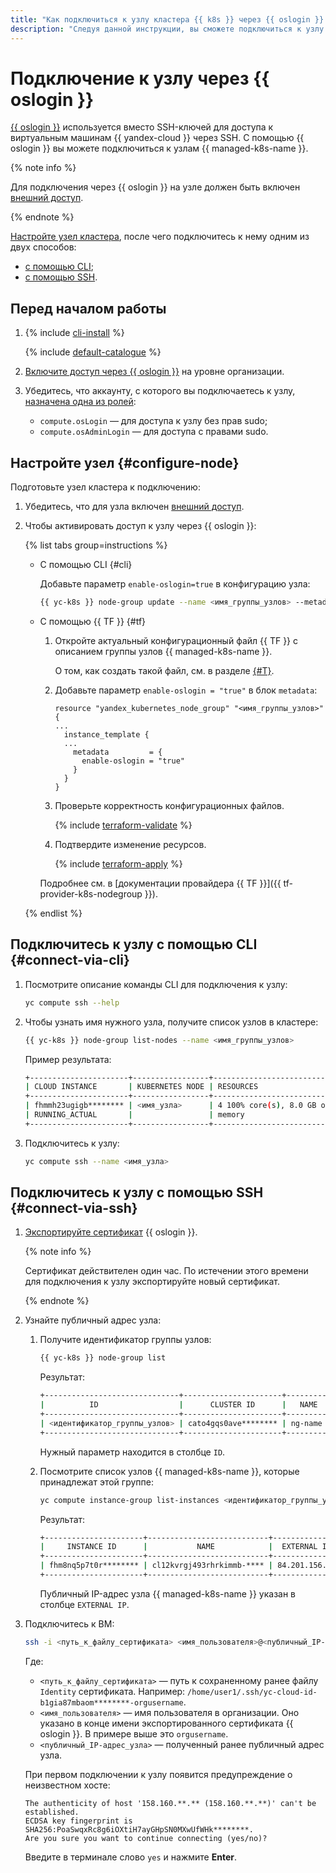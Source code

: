 ```yaml
---
title: "Как подключиться к узлу кластера {{ k8s }} через {{ oslogin }} в {{ managed-k8s-full-name }}"
description: "Следуя данной инструкции, вы сможете подключиться к узлу через {{ oslogin }}."
---
```


# Подключение к узлу через {{ oslogin }}

[{{ oslogin }}](../../organization/concepts/os-login.md) используется вместо SSH-ключей для доступа к виртуальным машинам {{ yandex-cloud }} через SSH. С помощью {{ oslogin }} вы можете подключиться к узлам {{ managed-k8s-name }}.

{% note info %}

Для подключения через {{ oslogin }} на узле должен быть включен [внешний доступ](./node-group/node-group-update.md#node-internet-access).

{% endnote %}

[Настройте узел кластера](#configure-node), после чего подключитесь к нему одним из двух способов:

* [с помощью CLI](#connect-via-cli);
* [с помощью SSH](#connect-via-ssh).

## Перед началом работы

1. {% include [cli-install](../../_includes/cli-install.md) %}

   {% include [default-catalogue](../../_includes/default-catalogue.md) %}

1. [Включите доступ через {{ oslogin }}](../../organization/operations/os-login-access.md) на уровне организации.

1. Убедитесь, что аккаунту, с которого вы подключаетесь к узлу, [назначена одна из ролей](../../iam/operations/roles/grant.md):

    * `compute.osLogin` — для доступа к узлу без прав sudo;
    * `compute.osAdminLogin` — для доступа с правами sudo.

## Настройте узел {#configure-node}

Подготовьте узел кластера к подключению:

1. Убедитесь, что для узла включен [внешний доступ](./node-group/node-group-update.md#node-internet-access).

1. Чтобы активировать доступ к узлу через {{ oslogin }}:

   {% list tabs group=instructions %}

   - С помощью CLI {#cli}

      Добавьте параметр `enable-oslogin=true` в конфигурацию узла:

      ```bash
      {{ yc-k8s }} node-group update --name <имя_группы_узлов> --metadata enable-oslogin=true
      ```

   - С помощью {{ TF }} {#tf}

      1. Откройте актуальный конфигурационный файл {{ TF }} с описанием группы узлов {{ managed-k8s-name }}.

         О том, как создать такой файл, см. в разделе [{#T}](./node-group/node-group-create.md).

      1. Добавьте параметр `enable-oslogin = "true"` в блок `metadata`:

         ```hcl
         resource "yandex_kubernetes_node_group" "<имя_группы_узлов>" {
         ...
           instance_template {
           ...
             metadata         = {
               enable-oslogin = "true"
             }
           }
         }
         ```
      1. Проверьте корректность конфигурационных файлов.

         {% include [terraform-validate](../../_includes/mdb/terraform/validate.md) %}

      1. Подтвердите изменение ресурсов.

         {% include [terraform-apply](../../_includes/mdb/terraform/apply.md) %}

       Подробнее см. в [документации провайдера {{ TF }}]({{ tf-provider-k8s-nodegroup }}).

   {% endlist %}

## Подключитесь к узлу с помощью CLI {#connect-via-cli}

1. Посмотрите описание команды CLI для подключения к узлу:

    ```bash
    yc compute ssh --help
    ```

1. Чтобы узнать имя нужного узла, получите список узлов в кластере:

    ```bash
    {{ yc-k8s }} node-group list-nodes --name <имя_группы_узлов>
    ```

    Пример результата:

    ```bash
    +----------------------+-----------------+---------------------------+-------------+--------+
    | CLOUD INSTANCE       | KUBERNETES NODE | RESOURCES                 | DISK        | STATUS |
    +----------------------+-----------------+---------------------------+-------------+--------+
    | fhmmh23ugigb******** | <имя_узла>      | 4 100% core(s), 8.0 GB of | 64.0 GB ssd | READY  |
    | RUNNING_ACTUAL       |                 | memory                    |             |        |
    +----------------------+-----------------+---------------------------+-------------+--------+
    ```

1. Подключитесь к узлу:

    ```bash
    yc compute ssh --name <имя_узла>
    ```

## Подключитесь к узлу с помощью SSH {#connect-via-ssh}

1. [Экспортируйте сертификат](../../compute/operations/vm-connect/os-login-export-certificate.md) {{ oslogin }}.

   {% note info %}

   Сертификат действителен один час. По истечении этого времени для подключения к узлу экспортируйте новый сертификат.

   {% endnote %}

1. Узнайте публичный адрес узла:

   1. Получите идентификатор группы узлов:

      ```bash
      {{ yc-k8s }} node-group list
      ```

      Результат:

      ```bash
      +------------------------------+----------------------+-----------+----------------------+---------------------+---------+------+
      |          ID                  |      CLUSTER ID      |   NAME    |  INSTANCE GROUP ID   |     CREATED AT      | STATUS  | SIZE |
      +------------------------------+----------------------+-----------+----------------------+---------------------+---------+------+
      | <идентификатор_группы_узлов> | cato4gqs0ave******** | ng-name   | cl17a1c3mbau******** | 2024-02-08 04:25:06 | RUNNING |    1 |
      +------------------------------+----------------------+-----------+----------------------+---------------------+---------+------+
      ```

      Нужный параметр находится в столбце `ID`.

   1. Посмотрите список узлов {{ managed-k8s-name }}, которые принадлежат этой группе:

      ```bash
      yc compute instance-group list-instances <идентификатор_группы_узлов>
      ```

      Результат:

      ```bash
      +----------------------+---------------------------+----------------+-------------+----------------------+----------------+
      |     INSTANCE ID      |           NAME            |  EXTERNAL IP   | INTERNAL IP |        STATUS        | STATUS MESSAGE |
      +----------------------+---------------------------+----------------+-------------+----------------------+----------------+
      | fhm8nq5p7t0r******** | cl12kvrgj493rhrkimmb-**** | 84.201.156.211 | 10.128.0.36 | RUNNING_ACTUAL [25m] |                |
      +----------------------+---------------------------+----------------+-------------+----------------------+----------------+
      ```

      Публичный IP-адрес узла {{ managed-k8s-name }} указан в столбце `EXTERNAL IP`.

1. Подключитесь к ВМ:

    ```bash
    ssh -i <путь_к_файлу_сертификата> <имя_пользователя>@<публичный_IP-адрес_узла>
    ```

    Где:

    * `<путь_к_файлу_сертификата>` — путь к сохраненному ранее файлу `Identity` сертификата. Например: `/home/user1/.ssh/yc-cloud-id-b1gia87mbaom********-orgusername`.
    * `<имя_пользователя>` — имя пользователя в организации. Оно указано в конце имени экспортированного сертификата {{ oslogin }}. В примере выше это `orgusername`.
    * `<публичный_IP-адрес_узла>` — полученный ранее публичный адрес узла.

    При первом подключении к узлу появится предупреждение о неизвестном хосте:

    ```text
    The authenticity of host '158.160.**.** (158.160.**.**)' can't be established.
    ECDSA key fingerprint is SHA256:PoaSwqxRc8g6iOXtiH7ayGHpSN0MXwUfWHk********.
    Are you sure you want to continue connecting (yes/no)?
    ```

    Введите в терминале слово `yes` и нажмите **Enter**.